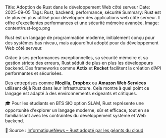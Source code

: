 Title: Adoption de Rust dans le développement Web côté serveur
Date: 2025-09-05
Tags: Rust, backend, performance, sécurité
Summary: Rust est de plus en plus utilisé pour développer des applications web côté serveur. Il offre d'excellentes performances et une sécurité mémoire avancée.
Image: content/rust-logo.png

Rust est un langage de programmation moderne, initialement conçu pour des systèmes bas niveau, mais aujourd’hui adopté pour du développement Web côté serveur.

Grâce à ses performances exceptionnelles, sa sécurité mémoire et sa gestion stricte des erreurs, Rust séduit de plus en plus les développeurs backend. Des frameworks comme **Actix** et **Rocket** facilitent la création d’API performantes et sécurisées.

Des entreprises comme **Mozilla**, **Dropbox** ou **Amazon Web Services** utilisent déjà Rust dans leur infrastructure. Cela montre à quel point ce langage est adapté à des environnements exigeants et critiques.

🎓 Pour les étudiants en BTS SIO option SLAM, Rust représente une opportunité d'explorer un langage moderne, sûr et efficace, tout en se familiarisant avec les contraintes du développement système et Web backend.

🔗 Source : [InformatiqueNews – Rust adopté par les géants du cloud](https://www.informatiquenews.fr/les-geants-du-cloud-adoubent-le-langage-rust-77005)
